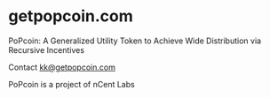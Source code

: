 # getpopcoin.com
PoPcoin: A Generalized Utility Token to Achieve Wide Distribution via Recursive Incentives

Contact kk@getpopcoin.com

PoPcoin is a project of nCent Labs
